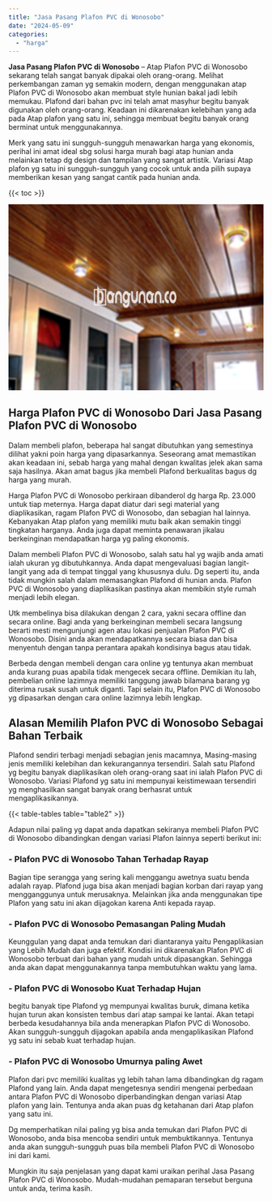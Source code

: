 ```yaml
---
title: "Jasa Pasang Plafon PVC di Wonosobo"
date: "2024-05-09"
categories: 
  - "harga"
---
```


**Jasa Pasang Plafon PVC di Wonosobo** – Atap Plafon PVC di Wonosobo sekarang telah sangat banyak dipakai oleh orang-orang. Melihat perkembangan zaman yg semakin modern, dengan menggunakan atap Plafon PVC di Wonosobo akan membuat style hunian bakal jadi lebih memukau. Plafond dari bahan pvc ini telah amat masyhur begitu banyak digunakan oleh orang-orang. Keadaan ini dikarenakan kelebihan yang ada pada Atap plafon yang satu ini, sehingga membuat begitu banyak orang berminat untuk menggunakannya.

Merk yang satu ini sungguh-sungguh menawarkan harga yang ekonomis, perihal ini amat ideal sbg solusi harga murah bagi atap hunian anda melainkan tetap dg design dan tampilan yang sangat artistik. Variasi Atap plafon yg satu ini sungguh-sungguh yang cocok untuk anda pilih supaya memberikan kesan yang sangat cantik pada hunian anda.

{{< toc >}}

![Jasa Pasang Plafon PVC di Wonosobo](/images/flafond-pvc-murah18.png)

## Harga Plafon PVC di Wonosobo Dari Jasa Pasang Plafon PVC di Wonosobo

Dalam membeli plafon, beberapa hal sangat dibutuhkan yang semestinya dilihat yakni poin harga yang dipasarkannya. Seseorang amat memastikan akan keadaan ini, sebab harga yang mahal dengan kwalitas jelek akan sama saja hasilnya. Akan amat bagus jika membeli Plafond berkualitas bagus dg harga yang murah.

Harga Plafon PVC di Wonosobo perkiraan dibanderol dg harga Rp. 23.000 untuk tiap meternya. Harga dapat diatur dari segi material yang diaplikasikan, ragam Plafon PVC di Wonosobo, dan sebagian hal lainnya. Kebanyakan Atap plafon yang memiliki mutu baik akan semakin tinggi tingkatan harganya. Anda juga dapat meminta penawaran jikalau berkeinginan mendapatkan harga yg paling ekonomis.

Dalam membeli Plafon PVC di Wonosobo, salah satu hal yg wajib anda amati ialah ukuran yg dibutuhkannya. Anda dapat mengevaluasi bagian langit-langit yang ada di tempat tinggal yang khususnya dulu. Dg seperti itu, anda tidak mungkin salah dalam memasangkan Plafond di hunian anda. Plafon PVC di Wonosobo yang diaplikasikan pastinya akan membikin style rumah menjadi lebih elegan.

Utk membelinya bisa dilakukan dengan 2 cara, yakni secara offline dan secara online. Bagi anda yang berkeinginan membeli secara langsung berarti mesti mengunjungi agen atau lokasi penjualan Plafon PVC di Wonosobo. Disini anda akan mendapatkannya secara biasa dan bisa menyentuh dengan tanpa perantara apakah kondisinya bagus atau tidak.

Berbeda dengan membeli dengan cara online yg tentunya akan membuat anda kurang puas apabila tidak mengecek secara offline. Demikian itu lah, pembelian online lazimnya memiliki tanggung jawab bilamana barang yg diterima rusak susah untuk diganti. Tapi selain itu, Plafon PVC di Wonosobo yg dipasarkan dengan cara online lazimnya lebih lengkap.

## Alasan Memilih Plafon PVC di Wonosobo Sebagai Bahan Terbaik

Plafond sendiri terbagi menjadi sebagian jenis macamnya, Masing-masing jenis memiliki kelebihan dan kekurangannya tersendiri. Salah satu Plafond yg begitu banyak diaplikasikan oleh orang-orang saat ini ialah Plafon PVC di Wonosobo. Variasi Plafond yg satu ini mempunyai keistimewaan tersendiri yg menghasilkan sangat banyak orang berhasrat untuk mengaplikasikannya.

{{< table-tables table="table2" >}}

Adapun nilai paling yg dapat anda dapatkan sekiranya membeli Plafon PVC di Wonosobo dibandingkan dengan variasi Plafon lainnya seperti berikut ini:

### \- Plafon PVC di Wonosobo Tahan Terhadap Rayap

Bagian tipe serangga yang sering kali menggangu awetnya suatu benda adalah rayap. Plafond juga bisa akan menjadi bagian korban dari rayap yang mengganggunya untuk merusaknya. Melainkan jika anda menggunakan tipe Plafon yang satu ini akan dijagokan karena Anti kepada rayap.

### \- Plafon PVC di Wonosobo Pemasangan Paling Mudah

Keunggulan yang dapat anda temukan dari diantaranya yaitu Pengaplikasian yang Lebih Mudah dan juga efektif. Kondisi ini dikarenakan Plafon PVC di Wonosobo terbuat dari bahan yang mudah untuk dipasangkan. Sehingga anda akan dapat menggunakannya tanpa membutuhkan waktu yang lama.

### \- Plafon PVC di Wonosobo Kuat Terhadap Hujan

begitu banyak tipe Plafond yg mempunyai kwalitas buruk, dimana ketika hujan turun akan konsisten tembus dari atap sampai ke lantai. Akan tetapi berbeda kesudahannya bila anda menerapkan Plafon PVC di Wonosobo. Akan sungguh-sungguh dijagokan apabila anda mengaplikasikan Plafond yg satu ini sebab kuat terhadap hujan.

### \- Plafon PVC di Wonosobo Umurnya paling Awet

Plafon dari pvc memiliki kualitas yg lebih tahan lama dibandingkan dg ragam Plafond yang lain. Anda dapat mengetesnya sendiri mengenai perbedaan antara Plafon PVC di Wonosobo diperbandingkan dengan variasi Atap plafon yang lain. Tentunya anda akan puas dg ketahanan dari Atap plafon yang satu ini.

Dg memperhatikan nilai paling yg bisa anda temukan dari Plafon PVC di Wonosobo, anda bisa mencoba sendiri untuk membuktikannya. Tentunya anda akan sungguh-sungguh puas bila membeli Plafon PVC di Wonosobo ini dari kami.

Mungkin itu saja penjelasan yang dapat kami uraikan perihal Jasa Pasang Plafon PVC di Wonosobo. Mudah-mudahan pemaparan tersebut berguna untuk anda, terima kasih.
